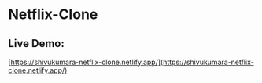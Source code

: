 # Netflix-Clone

## Live Demo:
[https://shivukumara-netflix-clone.netlify.app/](https://shivukumara-netflix-clone.netlify.app/)
